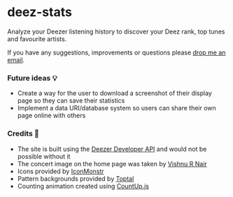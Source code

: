 # deez-stats
Analyze your Deezer listening history to discover your Deez rank, top tunes and favourite artists.

If you have any suggestions, improvements or questions please [drop me an email](mailto:deezstats@wetherall.pw).

### Future ideas 💡

- Create a way for the user to download a screenshot of their display page so they can save their statistics
- Implement a data URI/database system so users can share their own page online with others

### Credits 🙌

- The site is built using the [Deezer Developer API](https://developers.deezer.com/) and would not be possible without it
- The concert image on the home page was taken by [Vishnu R Nair](https://www.pexels.com/@vishnurnair)
- Icons provided by [IconMonstr](https://iconmonstr.com/)
- Pattern backgrounds provided by [Toptal](https://www.toptal.com/designers/subtlepatterns/)
- Counting animation created using [CountUp.js](https://github.com/inorganik/CountUp.js)
